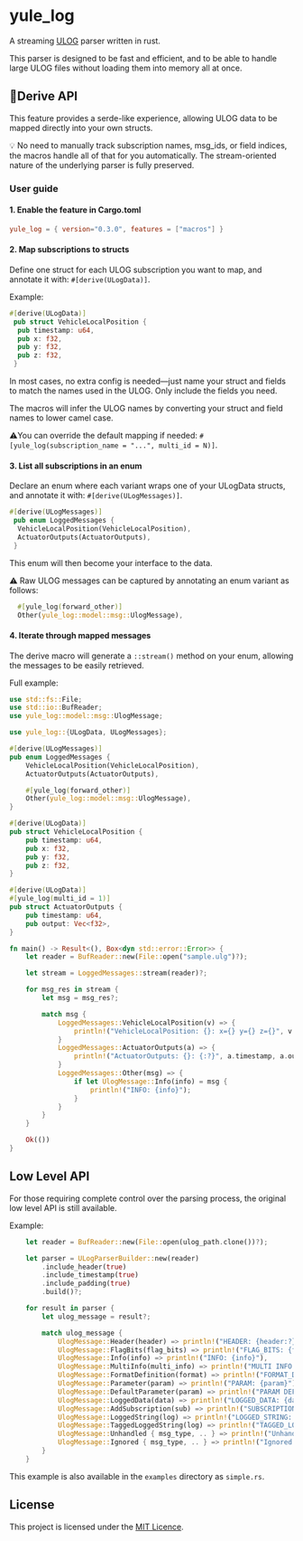 # yule_log
A streaming [ULOG](https://docs.px4.io/main/en/dev_log/ulog_file_format.html) parser written in rust.

This parser is designed to be fast and efficient, and to be able to handle large ULOG files without loading them into memory all at once.

## 🌟Derive API

This feature provides a serde-like experience, allowing ULOG data to be mapped directly into your own structs.

💡 No need to manually track subscription names, msg_ids, or field indices, the macros handle all 
of that for you automatically.  The stream-oriented nature of the underlying parser is fully preserved.

### User guide

#### 1. Enable the feature in Cargo.toml

```toml
yule_log = { version="0.3.0", features = ["macros"] }
```

#### 2. Map subscriptions to structs

Define one struct for each ULOG subscription you want to map, 
and annotate it with: `#[derive(ULogData)]`.

Example:

```rust
#[derive(ULogData)]
 pub struct VehicleLocalPosition {
  pub timestamp: u64,
  pub x: f32,
  pub y: f32,
  pub z: f32,
 }
```

In most cases, no extra config is needed—just name your struct and fields to match the names used in the
ULOG. Only include the fields you need. 

The macros will infer the ULOG names by converting your struct and field names to lower camel case. 

⚠️You can override the default mapping 
if needed: `#[yule_log(subscription_name = "...", multi_id = N)]`. 

#### 3. List all subscriptions in an enum

Declare an enum where each variant wraps one of your ULogData structs, and annotate it with:
`#[derive(ULogMessages)]`.

```rust
#[derive(ULogMessages)]
 pub enum LoggedMessages {
  VehicleLocalPosition(VehicleLocalPosition),
  ActuatorOutputs(ActuatorOutputs),
 }
```

This enum will then become your interface to the data.

⚠️ Raw ULOG messages can be captured by annotating an enum variant as follows:

```rust
  #[yule_log(forward_other)]
  Other(yule_log::model::msg::UlogMessage),
```

#### 4. Iterate through mapped messages

The derive macro will generate a `::stream()` method on your enum, allowing the 
messages to be easily retrieved.

Full example:

```rust
use std::fs::File;
use std::io::BufReader;
use yule_log::model::msg::UlogMessage;

use yule_log::{ULogData, ULogMessages};

#[derive(ULogMessages)]
pub enum LoggedMessages {
    VehicleLocalPosition(VehicleLocalPosition),
    ActuatorOutputs(ActuatorOutputs),

    #[yule_log(forward_other)]
    Other(yule_log::model::msg::UlogMessage),
}

#[derive(ULogData)]
pub struct VehicleLocalPosition {
    pub timestamp: u64,
    pub x: f32,
    pub y: f32,
    pub z: f32,
}

#[derive(ULogData)]
#[yule_log(multi_id = 1)]
pub struct ActuatorOutputs {
    pub timestamp: u64,
    pub output: Vec<f32>,
}

fn main() -> Result<(), Box<dyn std::error::Error>> {
    let reader = BufReader::new(File::open("sample.ulg")?);

    let stream = LoggedMessages::stream(reader)?;

    for msg_res in stream {
        let msg = msg_res?;

        match msg {
            LoggedMessages::VehicleLocalPosition(v) => {
                println!("VehicleLocalPosition: {}: x={} y={} z={}", v.timestamp, v.x, v.y, v.z);
            }
            LoggedMessages::ActuatorOutputs(a) => {
                println!("ActuatorOutputs: {}: {:?}", a.timestamp, a.output);
            }
            LoggedMessages::Other(msg) => {
                if let UlogMessage::Info(info) = msg {
                    println!("INFO: {info}");
                }
            }
        }
    }

    Ok(())
}

```

## Low Level API

For those requiring complete control over the parsing process, the original low level API is still available.

Example:

```rust
    let reader = BufReader::new(File::open(ulog_path.clone())?);

    let parser = ULogParserBuilder::new(reader)
        .include_header(true)
        .include_timestamp(true)
        .include_padding(true)
        .build()?;

    for result in parser {
        let ulog_message = result?;

        match ulog_message {
            UlogMessage::Header(header) => println!("HEADER: {header:?}"),
            UlogMessage::FlagBits(flag_bits) => println!("FLAG_BITS: {flag_bits:?}"),
            UlogMessage::Info(info) => println!("INFO: {info}"),
            UlogMessage::MultiInfo(multi_info) => println!("MULTI INFO: {multi_info}"),
            UlogMessage::FormatDefinition(format) => println!("FORMAT_DEFINITION: {format:?}"),
            UlogMessage::Parameter(param) => println!("PARAM: {param}"),
            UlogMessage::DefaultParameter(param) => println!("PARAM DEFAULT: {param}"),
            UlogMessage::LoggedData(data) => println!("LOGGED_DATA: {data:?}"),
            UlogMessage::AddSubscription(sub) => println!("SUBSCRIPTION: {sub:?}"),
            UlogMessage::LoggedString(log) => println!("LOGGED_STRING: {log}"),
            UlogMessage::TaggedLoggedString(log) => println!("TAGGED_LOGGED_STRING: {log}"),
            UlogMessage::Unhandled { msg_type, .. } => println!("Unhandled msg type: {}", msg_type as char),
            UlogMessage::Ignored { msg_type, .. } => println!("Ignored msg type:  {}", msg_type as char),
        }
    }
```

This example is also available in the `examples` directory as `simple.rs`.


## License

This project is licensed under the [MIT Licence](LICENCE).

